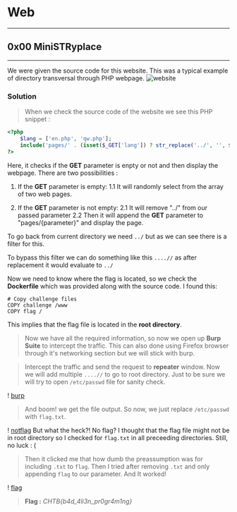 # Web
---
## 0x00 MiniSTRyplace
---
We were given the source code for this website. This was a typical example of directory transversal through PHP webpage.
![website](/images/S1)
### Solution
> When we check the source code of the website we see this PHP snippet :
```php
<?php
    $lang = ['en.php', 'qw.php'];
    include('pages/' . (isset($_GET['lang']) ? str_replace('../', '', $_GET['lang']) : $lang[array_rand($lang)]));
?>
```
Here, it checks if the **GET** parameter is enpty or not and then display the webpage. There are two possibilities :
1. If the **GET** parameter is empty:
1.1 It will randomly select from the array of two web pages.

2. If the **GET** parameter is not empty:
2.1 It will remove "../" from our passed parameter 
2.2 Then it will append the **GET** parameter to "pages/{parameter}" and display the page.

To go back from current directory we need `../` but as we can see there is a filter for this.

To bypass this filter we can do something like this `....//` as after replacement it would evaluate to `../`

Now we need to know where the flag is located, so we check the **Dockerfile** which was provided along with the source code.
I found this:
```docker
# Copy challenge files
COPY challenge /www
COPY flag /
```
This implies that the flag file is located in the **root directory**.
> Now we have all the required information, so now we open up **Burp Suite** to intercept the traffic. This can also done using Firefox browser through it's networking section but we will stick with burp.

> Intercept the traffic and send the request to **repeater** window. Now we will add multiple `....//` to go to root directory. Just to be sure we will try to open `/etc/passwd` file for sanity check.

! [burp](burp)
> And boom! we get the file output. So now, we just replace `/etc/passwd` with `flag.txt`.

! [notflag](notflag)
But what the heck?! No flag? I thought that the flag file might not be in root directory so I checked for `flag.txt` in all preceeding directories. Still, no luck : (

> Then it clicked me that how dumb the preassumption was for including `.txt` to `flag`. Then I tried after removing `.txt` and only appending `flag` to our parameter. And It worked!

! [flag](flag)
> **Flag :** _CHTB{b4d_4li3n_pr0gr4m1ng}_









